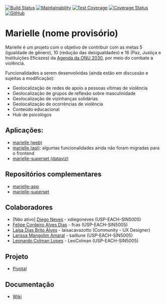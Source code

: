 [![Build Status](https://travis-ci.org/fcas/marielle.svg?branch=master)](https://travis-ci.org/fcas/marielle)
[![Maintainability](https://api.codeclimate.com/v1/badges/34eb75f7b9dcb213765d/maintainability)](https://codeclimate.com/github/fcas/marielle/maintainability)
[![Test Coverage](https://api.codeclimate.com/v1/badges/34eb75f7b9dcb213765d/test_coverage)](https://codeclimate.com/github/fcas/marielle/test_coverage)
[![Coverage Status](https://coveralls.io/repos/github/fcas/marielle/badge.svg?branch=master)](https://coveralls.io/github/fcas/marielle?branch=master)
[![GitHub](https://img.shields.io/github/license/fcas/marielle)](LICENSE)

# Marielle (nome provisório)

Marielle é um projeto com o objetivo de contribuir com as metas 5 (igualdade de gênero), 10 (redução das desigualdades) e 16 (Paz, Justiça e Instituições Eficazes) da [Agenda da ONU 2030](https://nacoesunidas.org/pos2015/agenda2030/), por meio do combate a violência.

Funcionalidades a serem desenvolvidas (ainda estão em discussão e sujeitas a modificação):
- Geolocalização de redes de apoio a pessoas vítimas de violência
- Geolocalização de grupos de reflexão sobre masculinidade
- Geolocalização de vizinhanças solidárias
- Geolocalização de ocorrências de violência
- Conteúdo educacional
- Hub de psicológos

## Aplicações:
- [marielle (web)](https://marielle-app.herokuapp.com)
- [marielle (api)](https://mariellle.herokuapp.com): algumas funcionalidades ainda não foram migradas para o frontend
- [marielle-superset (dataviz)](https://marielle-superset.herokuapp.com)

## Repositórios complementares
- [marielle-app](http://github.com/sadlune/marielle-app)
- [marielle-superset](http://github.com/fcas/marielle-superset)

## Colaboradores

- [Não ativo] [Diego Neves](https://github.com/xdiegoneves) - xdiegoneves (USP-EACH-SIN5005)
- [Felipe Cordeiro Alves Dias](https://github.com/fcas) - fcas (USP-EACH-SIN5005)
- [Laísa Dias Brito Alves](https://github.com/laisacavazotto) - laisacavazotto (Community - UX Designer)
- [Larissa Mangolim Amaral](https://github.com/sadlune) - sadlune (USP-EACH-SIN5005)
- [Leonardo Colman Lopes](https://github.com/LeoColman) - LeoColman (USP-EACH-SIN5005)

## Projeto
- [Pivotal](https://www.pivotaltracker.com/n/projects/2468288)

## Documentação
- [Wiki](https://github.com/fcas/marielle/wiki)

